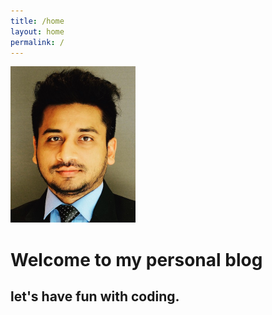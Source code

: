 ```yaml
---
title: /home
layout: home
permalink: /
---
```


<img src="https://github.com/boudhayan/Trunk-001/blob/master/931569C7-B44F-4E03-8D78-C749A1161958.jpg?raw=true" width="200">

# Welcome to my personal blog

## let's have fun with coding.

